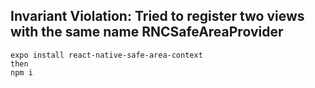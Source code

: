## Invariant Violation: Tried to register two views with the same name RNCSafeAreaProvider



```
expo install react-native-safe-area-context
then
npm i

```
